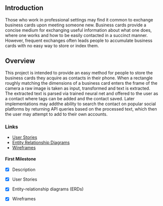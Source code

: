 
## Introduction

Those who work in professional settings may find it common to exchange business cards upon meeting someone new. Business cards provide a concise medium for exchanging useful information about what one does, where one works and how to be easily contacted in a succinct manner. However, frequent exchanges often leads people to accumulate business cards with no easy way to store or index them.

## Overview

This project is intended to provide an easy method for people to store the business cards they acquire as contacts in their phone. When a rectangle roughly matching the dimensions of a business card enters the frame of the camera a raw image is taken as input, transformed and text is extracted. The extracted text is parsed via trained neural net and offered to the user as a contact where tags can be added and the contact saved. Later implementations may addthe ability to search the contact on popular social platforms by returning API queries based on the processed text, which then the user may attempt to add to their own accounts.

### Links
* [User Stories](docs/user-stories.md)
* [Entity Relationship Diagrams](docs/erd.md)
* [Wireframes](docs/wireframe.md)

#### First Milestone
* [x] Description
* [x] User Stories
* [x] Entity-relationship diagrams (ERDs)
* [x] Wireframes


